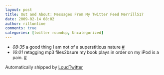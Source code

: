 ```yaml
---
layout: post
title: Out and About: Messages From My Twitter Feed Merrill517
date: 2009-02-14 08:02
author: rillonline
comments: true
categories: [twitter roundup, Uncategorized]
---
```

<ul class="loudtwitter"><li><em>08:35</em> a good thing I am not of a superstitious nature <a href="http://twitter.com/merrill517/statuses/1206479903">#</a></li> <li><em>16:01</em> retagging mp3 files2bsure my book plays in order on my iPod is a pain. <a href="http://twitter.com/merrill517/statuses/1207983652">#</a></li></ul>Automatically shipped by <a href="http://www.loudtwitter.com">LoudTwitter</a>
